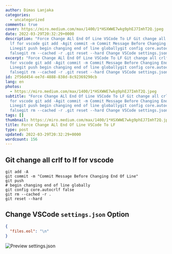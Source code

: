 ```yaml
---
author: Dimas Lanjaka
categories:
  - uncategorized
comments: true
cover: https://miro.medium.com/max/1400/1*HSXWWE7wkg9phEJ7ImhT2Q.jpeg
date: 2022-03-29T20:32:29+0000
description: "Force Change ALl End Of Line VSCode To LF Git change all crlf to
  lf for vscode git add -Agit commit -m Commit Message Before Changing End Of
  Linegit push begin changing end of line globallygit config core.autocrlf
  falsegit rm --cached -r .git reset --hard Change VSCode settings.json Option "
excerpt: "Force Change ALl End Of Line VSCode To LF Git change all crlf to lf
  for vscode git add -Agit commit -m Commit Message Before Changing End Of
  Linegit push begin changing end of line globallygit config core.autocrlf
  falsegit rm --cached -r .git reset --hard Change VSCode settings.json Option "
id: 2f56d454-ee7d-4888-838d-8c92369290cb
lang: en
photos:
  - https://miro.medium.com/max/1400/1*HSXWWE7wkg9phEJ7ImhT2Q.jpeg
subtitle: "Force Change ALl End Of Line VSCode To LF Git change all crlf to lf
  for vscode git add -Agit commit -m Commit Message Before Changing End Of
  Linegit push begin changing end of line globallygit config core.autocrlf
  falsegit rm --cached -r .git reset --hard Change VSCode settings.json Option "
tags: []
thumbnail: https://miro.medium.com/max/1400/1*HSXWWE7wkg9phEJ7ImhT2Q.jpeg
title: Force Change ALl End Of Line VSCode To LF
type: post
updated: 2022-03-29T20:32:29+0000
wordcount: 156
---
```


## Git change all crlf to lf for vscode
```shell
git add -A
git commit -m "Commit Message Before Changing End Of Line"
git push
# begin changing end of line globally
git config core.autocrlf false
git rm --cached -r .
git reset --hard
```

## Change VSCode `settings.json` Option
```json
{
  "files.eol": "\n"
}
```
![Preview settings.json](https://imgs.developpaper.com/imgs/287058866-5bfb8bd1d4851_articlex.png)